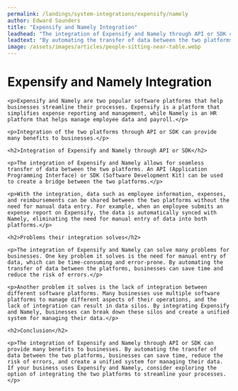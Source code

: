 ```yaml
---
permalink: /landings/system-integrations/expensify/namely
author: Edward Saunders
title: "Expensify and Namely Integration"
leadhead: "The integration of Expensify and Namely through API or SDK can provide many benefits to businesses"
leadtext: "By automating the transfer of data between the two platforms, businesses can save time, reduce the risk of errors, and create a unified system for managing their data. If your business uses Expensify and Namely, consider exploring the option of integrating the two platforms to streamline your processes."
image: /assets/images/articles/people-sitting-near-table.webp
---
```

<div class="arttext">	<h1>Expensify and Namely Integration</h1>

	<p>Expensify and Namely are two popular software platforms that help businesses streamline their processes. Expensify is a platform that simplifies expense reporting and management, while Namely is an HR platform that helps manage employee data and payroll.</p>

	<p>Integration of the two platforms through API or SDK can provide many benefits to businesses.</p>

	<h2>Integration of Expensify and Namely through API or SDK</h2>

	<p>The integration of Expensify and Namely allows for seamless transfer of data between the two platforms. An API (Application Programming Interface) or SDK (Software Development Kit) can be used to create a bridge between the two platforms.</p>

	<p>With the integration, data such as employee information, expenses, and reimbursements can be shared between the two platforms without the need for manual data entry. For example, when an employee submits an expense report on Expensify, the data is automatically synced with Namely, eliminating the need for manual entry of data into both platforms.</p>

	<h2>Problems their integration solves</h2>

	<p>The integration of Expensify and Namely can solve many problems for businesses. One key problem it solves is the need for manual entry of data, which can be time-consuming and error-prone. By automating the transfer of data between the platforms, businesses can save time and reduce the risk of errors.</p>

	<p>Another problem it solves is the lack of integration between different software platforms. Many businesses use multiple software platforms to manage different aspects of their operations, and the lack of integration can result in data silos. By integrating Expensify and Namely, businesses can break down these silos and create a unified system for managing their data.</p>

	<h2>Conclusion</h2>

	<p>The integration of Expensify and Namely through API or SDK can provide many benefits to businesses. By automating the transfer of data between the two platforms, businesses can save time, reduce the risk of errors, and create a unified system for managing their data. If your business uses Expensify and Namely, consider exploring the option of integrating the two platforms to streamline your processes.</p>

</div>
